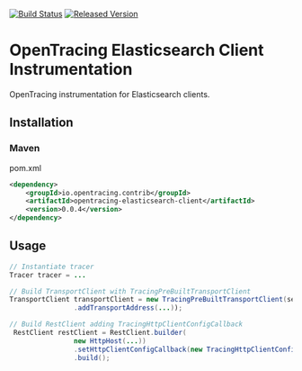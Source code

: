 [![Build Status][ci-img]][ci] [![Released Version][maven-img]][maven]

# OpenTracing Elasticsearch Client Instrumentation
OpenTracing instrumentation for Elasticsearch clients.

## Installation

### Maven
pom.xml
```xml
<dependency>
    <groupId>io.opentracing.contrib</groupId>
    <artifactId>opentracing-elasticsearch-client</artifactId>
    <version>0.0.4</version>
</dependency>
```

## Usage

```java
// Instantiate tracer
Tracer tracer = ...

// Build TransportClient with TracingPreBuiltTransportClient
TransportClient transportClient = new TracingPreBuiltTransportClient(settings)
                .addTransportAddress(...));

// Build RestClient adding TracingHttpClientConfigCallback
 RestClient restClient = RestClient.builder(
                new HttpHost(...))
                .setHttpClientConfigCallback(new TracingHttpClientConfigCallback(tracer))
                .build();


```

[ci-img]: https://travis-ci.org/opentracing-contrib/java-elasticsearch-client.svg?branch=master
[ci]: https://travis-ci.org/opentracing-contrib/java-elasticsearch-client
[maven-img]: https://img.shields.io/maven-central/v/io.opentracing.contrib/opentracing-elasticsearch-client.svg
[maven]: http://search.maven.org/#search%7Cga%7C1%7Copentracing-elasticsearch-client

